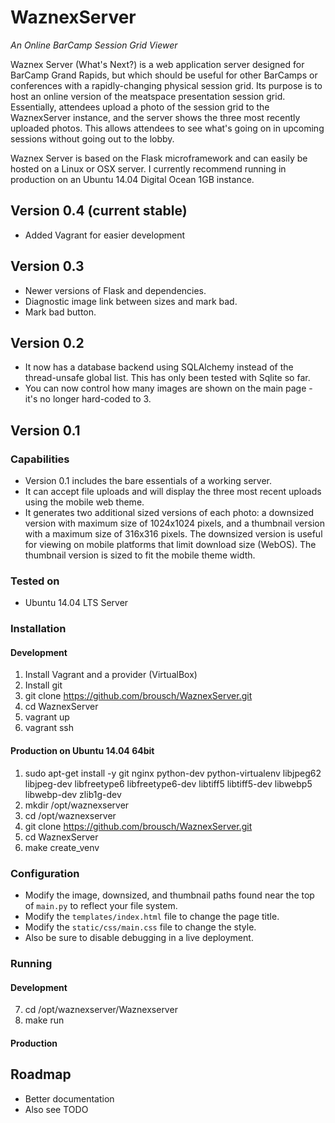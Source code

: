 # WaznexServer #

*An Online BarCamp Session Grid Viewer*

Waznex Server (What's Next?) is a web application server designed for BarCamp Grand Rapids, but which should be useful for other BarCamps or conferences with a rapidly-changing physical session grid. Its purpose is to host an online version of the meatspace presentation session grid. Essentially, attendees upload a photo of the session grid to the WaznexServer instance, and the server shows the three most recently uploaded photos. This allows attendees to see what's going on in upcoming sessions without going out to the lobby.

Waznex Server is based on the Flask microframework and can easily be hosted on a Linux or OSX server. I currently recommend running in production on an Ubuntu 14.04 Digital Ocean 1GB instance.

## Version 0.4 (current stable) ##

- Added Vagrant for easier development

## Version 0.3 ##

- Newer versions of Flask and dependencies.
- Diagnostic image link between sizes and mark bad.
- Mark bad button.

## Version 0.2 ##

- It now has a database backend using SQLAlchemy instead of the thread-unsafe global list. This has only been tested with Sqlite so far.
- You can now control how many images are shown on the main page - it's no longer hard-coded to 3.

## Version 0.1 ##

### Capabilities ###

- Version 0.1 includes the bare essentials of a working server.
- It can accept file uploads and will display the three most recent uploads using the mobile web theme.
- It generates two additional sized versions of each photo: a downsized version with maximum size of 1024x1024 pixels, and a thumbnail version with a maximum size of 316x316 pixels. The downsized version is useful for viewing on mobile platforms that limit download size (WebOS).  The thumbnail version is sized to fit the mobile theme width.

### Tested on ###

- Ubuntu 14.04 LTS Server

### Installation ###

#### Development ####

1. Install Vagrant and a provider (VirtualBox)
2. Install git
3. git clone https://github.com/brousch/WaznexServer.git
4. cd WaznexServer
5. vagrant up
6. vagrant ssh

#### Production on Ubuntu 14.04 64bit ####

1. sudo apt-get install -y git nginx python-dev python-virtualenv libjpeg62 libjpeg-dev libfreetype6 libfreetype6-dev libtiff5 libtiff5-dev libwebp5 libwebp-dev zlib1g-dev
2. mkdir /opt/waznexserver
3. cd /opt/waznexserver
4. git clone https://github.com/brousch/WaznexServer.git
5. cd WaznexServer
6. make create_venv

### Configuration ###

- Modify the image, downsized, and thumbnail paths found near the top of `main.py` to reflect your file system.
- Modify the `templates/index.html` file to change the page title.
- Modify the `static/css/main.css` file to change the style.
- Also be sure to disable debugging in a live deployment.

### Running ###

#### Development ####
7. cd /opt/waznexserver/Waznexserver
8. make run

#### Production ####

## Roadmap ##

- Better documentation
- Also see TODO
